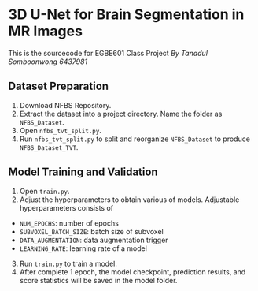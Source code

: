 # 3D U-Net for Brain Segmentation in MR Images
This is the sourcecode for EGBE601 Class Project
*By Tanadul Somboonwong 6437981*

## Dataset Preparation
1. Download NFBS Repository.
2. Extract the dataset into a project directory. Name the folder as `NFBS_Dataset`.
4. Open `nfbs_tvt_split.py`.
5. Run `nfbs_tvt_split.py` to split and reorganize `NFBS_Dataset` to produce `NFBS_Dataset_TVT`.

## Model Training and Validation
1. Open `train.py`.
2. Adjust the hyperparameters to obtain various of models. Adjustable hyperparameters consists of 
- `NUM_EPOCHS`: number of epochs
- `SUBVOXEL_BATCH_SIZE`: batch size of subvoxel
- `DATA_AUGMENTATION`: data augmentation trigger
- `LEARNING_RATE`: learning rate of a model
3. Run `train.py` to train a model.
4. After complete 1 epoch, the model checkpoint, prediction results, and score statistics will be saved in the model folder.
